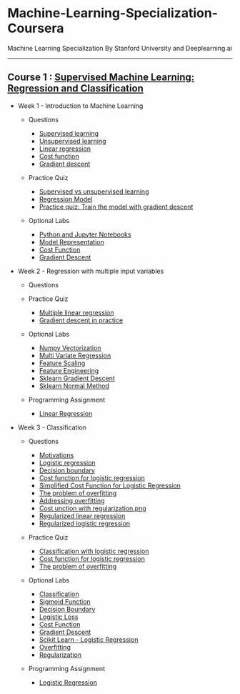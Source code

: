 # Machine-Learning-Specialization-Coursera
Machine Learning Specialization By Stanford University and Deeplearning.ai

---

## Course 1 : [Supervised Machine Learning: Regression and Classification ](https://www.coursera.org/learn/machine-learning?specialization=machine-learning-introduction)

- Week 1 - Introduction to Machine Learning

  - Questions
    - [Supervised learning](./week1/Questions/supervised_learning.png)
    - [Unsupervised learning](./week1/Questions/unsupervised_learning.png)
    - [Linear regression](./week1/Questions/linear_regression.png)
    - [Cost function](./week1/Questions/cost_function.png)
    - [Gradient descent](./week1/Questions/gradient_descent.png)

  - Practice Quiz
    - [Supervised vs unsupervised learning](./week1/Practice_Quiz/supervised_vs_unsupervised_learning.png)
    - [Regression Model](/week1/Practice_Quiz/regression_model.png)
    - [Practice quiz: Train the model with gradient descent](./week1/Practice_Quiz/train_the_model_with_gradient_descent.png)

  - Optional Labs
    - [Python and Jupyter Notebooks](./week1/Optional_Labs/C1_W1_Lab01_Python_Jupyter_Soln.ipynb)
    - [Model Representation](./week1/Optional_Labs/C1_W1_Lab02_Model_Representation_Soln.ipynb)
    - [Cost Function](./week1/Optional_Labs/C1_W1_Lab03_Cost_function_Soln.ipynb)
    - [Gradient Descent](./week1/Optional_Labs/C1_W1_Lab04_Gradient_Descent_Soln.ipynb)


- Week 2 - Regression with multiple input variables

    - Questions
   

    - Practice Quiz
      - [Multiple linear regression](./week2/Practice_Quiz/multiple_linear_regression.png)
      - [Gradient descent in practice](./week2/Practice_Quiz/gradient_descent_in_practice.png)
     

    - Optional Labs
      - [Numpy Vectorization](./week2/Optional_Labs/C1_W2_Lab01_Python_Numpy_Vectorization_Soln.ipynb)
      - [Multi Variate Regression](./week2/Optional_Labs/C1_W2_Lab02_Multiple_Variable_Soln.ipynb)
      - [Feature Scaling](./week2/Optional_Labs/C1_W2_Lab03_Feature_Scaling_and_Learning_Rate_Soln.ipynb)
      - [Feature Engineering](./week2/Optional_Labs/C1_W2_Lab04_FeatEng_PolyReg_Soln.ipynb)
      - [Sklearn Gradient Descent](./week2/Optional_Labs/C1_W2_Lab05_Sklearn_GD_Soln.ipynb)
      - [Sklearn Normal Method](./week2/Optional_Labs/C1_W2_Lab06_Sklearn_Normal_Soln.ipynb)

    - Programming Assignment
      - [Linear Regression](./week2/C1W2A1/C1_W2_Linear_Regression.ipynb)


- Week 3 - Classification 

    - Questions
      - [Motivations](./week3/Questions/motivations.png)
      - [Logistic regression](./week3/Questions/logistic_regression.png)
      - [Decision boundary](./week3/Questions/decision_boundary.png)
      - [Cost function for logistic regression](./week3/Questions/cost_function_for_logistic_regression.png)
      - [Simplified Cost Function for Logistic Regression](./week3/Questions/simplified_cost_function_for_logistic_regression.png)
      - [The problem of overfitting](./week3/Questions/the_problem_of_overfitting.png)
      - [Addressing overfitting](./week3/Questions/addressing_overfitting.png)
      - [Cost unction with regularization.png](./week3/Questions/cost_function_with_regularization.png)
      - [Regularized linear regression](./week3/Questions/regularized_linear_regression.png)
      - [Regularized logistic regression](./week3/Questions/regularized_logistic_regression.png)

    - Practice Quiz
      - [Classification with logistic regression](./week3/Practice_Quiz/classification_with_logistic_regression.png)
      - [Cost function for logistic regression](./week3/Practice_Quiz/cost_function_for_logistic_regression.png)
      - [The problem of overfitting](./week3/Practice_Quiz/the_problem_of_overfitting.png)

    - Optional Labs
      - [Classification](./week3/Optional_Labs/C1_W3_Lab01_Classification_Soln.ipynb)
      - [Sigmoid Function](./week3/Optional_Labs/C1_W3_Lab02_Sigmoid_function_Soln.ipynb)
      - [Decision Boundary](./week3/Optional_Labs/C1_W3_Lab03_Decision_Boundary_Soln.ipynb)
      - [Logistic Loss](./week3/Optional_Labs/C1_W3_Lab04_LogisticLoss_Soln.ipynb)
      - [Cost Function](./week3/Optional_Labs/C1_W3_Lab05_Cost_Function_Soln.ipynb)
      - [Gradient Descent](./week3/Optional_Labs/C1_W3_Lab06_Gradient_Descent_Soln.ipynb)
      - [Scikit Learn - Logistic Regression](./week3/Optional_Labs/C1_W3_Lab07_Scikit_Learn_Soln.ipynb)
      - [Overfitting](./week3/Optional_Labs/C1_W3_Lab08_Overfitting_Soln.ipynb)
      - [Regularization](./week3/Optional_Labs/C1_W3_Lab09_Regularization_Soln.ipynb)

  - Programming Assignment
    - [Logistic Regression](./week3/C1W3A1/C1_W3_Logistic_Regression.ipynb)

